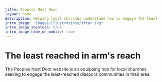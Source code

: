 ```yaml
---
title: Peoples Next Door
layout: home
description: Helping local churches understand how to engage the least reached that are in arm's reach of their community.
intro_image: "images/illustrations/iftar.svg"
intro_image_absolute: true
intro_image_hide_on_mobile: true
---
```


# The least reached in arm's reach

The Peoples Next Door website is an equipping hub for local churches seeking to engage the least-reached diaspora communities in their area.
